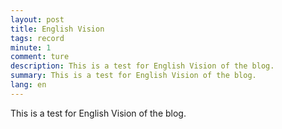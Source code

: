 ```yaml
---
layout: post
title: English Vision
tags: record
minute: 1
comment: ture
description: This is a test for English Vision of the blog.
summary: This is a test for English Vision of the blog.
lang: en
---
```


This is a test for English Vision of the blog.
